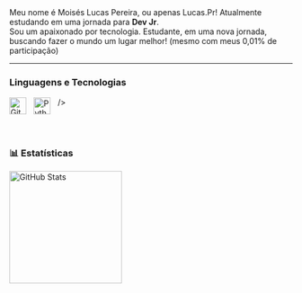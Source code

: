 ##

<p align="left"> 
  Meu nome é Moisés Lucas Pereira, ou apenas Lucas.Pr! 
Atualmente estudando em uma jornada para  <strong>Dev Jr</strong>.<br>
  Sou um apaixonado por tecnologia. Estudante, em uma nova jornada, buscando fazer o mundo um lugar melhor! (mesmo com meus 0,01% de participação)
</p>


  ---
### Linguagens e Tecnologias
  />
<img 
    align="left" 
    alt="Git" 
    title="Git"
    width="30px" 
    style="padding-right: 10px;" 
    src="https://cdn.jsdelivr.net/gh/devicons/devicon@latest/icons/git/git-original.svg"
    />
  <img 
    align="left" 
    alt="Python" 
    title="Python"
    width="30px" 
    style="padding-right: 10px;" 
    src="https://cdn.jsdelivr.net/gh/devicons/devicon@latest/icons/python/python-original.svg" 
/>

<br/>
<br/>

### 📊 Estatísticas

<p>
  <img 
    align="left" 
    alt="GitHub Stats" 
    height="200" 
    style="padding-right: 10px;" 
    src="https://github-readme-stats.vercel.app/api?username=JampaJ23&show_icons=true&theme=tokyonight&include_all_commits=true&locale=pt-br" 
  />


</p>


